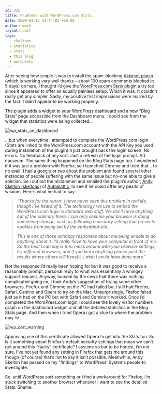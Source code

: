 ```yaml
---
id: 325
title: Problems with WordPress.com Stats.
date: 2009-03-11 14:44:03 +00:00
author: mark
layout: post
tags:
  - skeltoac
  - statistics
  - stats
  - this blog
  - wordpress
---
```

After seeing how simple it was to install the spam-blocking [Akismet plugin](http://wordpress.org/extend/plugins/akismet/) (which is working very well thanks &#8211; about 100 spam comments blocked in 5 days) on here, i thought i&#8217;d give the [WordPress.com Stats plugin](http://wordpress.org/extend/plugins/stats/) a try too since it appeared to offer an equally painless setup. Which it was. It couldn&#8217;t really get any simpler. Sadly, my positive first impressions were marred by the fact it didn&#8217;t appear to be working properly.

The plugin adds a widget to your WordPress dashboard and a new &#8220;Blog Stats&#8221; page accessible from the Dashboard menu. I could see from the widget that statistics were being collected&#8230;

<img class="aligncenter size-full wp-image-326" title="wp_stats_on_dashboard" src="/images/fromwp/2009/03/wp_stats_on_dashboard.jpg" alt="wp_stats_on_dashboard" width="429" height="400" srcset="/images/fromwp/2009/03/wp_stats_on_dashboard.jpg 429w, /images/fromwp/2009/03/wp_stats_on_dashboard-300x279.jpg 300w" sizes="(max-width: 429px) 100vw, 429px" />

&#8230;but when everytime i attempted to complete the WordPress.com login (Stats are linked to the WordPress.com account with the API Key you used during installation of the plugin) it just brought back the login screen. No errors. No feedback of any sort. Just a refresh of the login prompt. Ad nauseum. The same thing happened on the Blog Stats page too. I wondered if it was just a problem with Firefox, so i launched Chrome and tried that&#8230; to no avail. I had a google or two about the problem and found several other instances of people suffering with the same issue but no-one able to give a solution. So i cut out the middlemen and emailed the plugin&#8217;s author, [Andy Skelton (skeltoac)](http://skeltoac.com/) of [Automattic](http://automattic.com/), to see if he could offer any pearls of wisdom. Here&#8217;s what he had to say:

> _&#8220;Thanks for the report. I have never seen this problem in real life, though I&#8217;ve heard of it. The technology we use to embed the WordPress.com login is standard web stuff. We don&#8217;t have anything out of the ordinary there. I can only assume your browser is doing something strange, such as following a security setting that prevents cookies from being set by the embedded site._
> 
> _This is one of those unhappy responses about me being unable to do anything about it. I&#8217;d really have to have your computer in front of me. So the best I can say is this: mess around with your browser settings, try different browsers, and if you learn anything please post the results where others will benefit. I wish I could have done more.&#8221;_

Not the response i&#8217;d really been hoping for but it was good to receive a reasonably prompt, personal reply to what was essentially a whingey support request. Anyway, buoyed by the news that there was nothing complicated going on, i took Andy&#8217;s suggestion of trying some other browsers. Firefox and Chrome on the PC had failed but i still had Firefox, Safari, Camino and Opera to try on the Mac. Unsurprisingly, Firefox failed just as it had on the PC but with Safari and Camino it worked. Once i&#8217;d completed the WordPress.com login i could see the lovely visitor numbers graph on the dashboard widget and all the detailed statistics in the Blog Stats page. And then when i tried Opera i got a clue to where the problem may lie&#8230;

<img class="aligncenter size-full wp-image-328" title="wp_cert_warning" src="/images/fromwp/2009/03/wp_cert_warning.jpg" alt="wp_cert_warning" width="506" height="385" srcset="/images/fromwp/2009/03/wp_cert_warning.jpg 506w, /images/fromwp/2009/03/wp_cert_warning-300x228.jpg 300w" sizes="(max-width: 506px) 100vw, 506px" />

Approving use of this certificate allowed Opera to get into the Stats too. So is it something about Firefox&#8217;s default security settings that mean we can&#8217;t get around this &#8220;faulty&#8221; certificate? I assume so but to be honest, i&#8217;m not sure. I&#8217;ve not yet found any setting in Firefox that gets me around this though (of course) that&#8217;s not to say it isn&#8217;t possible. Meanwhile, Andy Skelton has passed on my &#8220;findings&#8221; to WordPress&#8217; Systems people to investigate.

So, until WordPress sort something or i find a workaround for Firefox, i&#8217;m stuck switching to another browser whenever i want to see the detailed Stats. Shame.